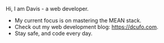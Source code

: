 Hi, I am Davis - a web developer.
- My current focus is on mastering the MEAN stack. 
- Check out my web development blog: https://dcufo.com.
- Stay safe, and code every day.

<!---
ctfdavis/ctfdavis is a ✨ special ✨ repository because its `README.md` (this file) appears on your GitHub profile.
You can click the Preview link to take a look at your changes.
--->
